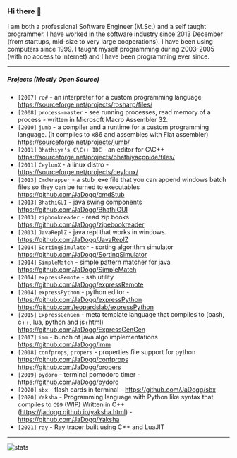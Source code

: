 ### Hi there 👋

I am both a professional Software Engineer (M.Sc.) and a self taught programmer. I have worked in the software industry since 2013 December (from startups, mid-size to very large cooperations). I have been using computers since 1999. I taught myself programming during 2003-2005 (with no access to internet) and I have been programming ever since.

---

##### Projects (Mostly Open Source)
* `[2007]` `ro#` - an interpreter for a custom programming language https://sourceforge.net/projects/rosharp/files/
* `[2008]` `process-master` - see running processes, read memory of a process - written in Microsoft Macro Assembler 32.
* `[2010]` `jumb` - a compiler and a runtime for a custom programming language. (It compiles to x86 and assembles with Flat assembler) https://sourceforge.net/projects/jumb/
* `[2011]` `Bhathiya's C\C++ IDE` - an editor for C\C++ https://sourceforge.net/projects/bhathiyacppide/files/
* `[2011]` `CeylonX` - a linux distro - https://sourceforge.net/projects/ceylonx/
* `[2013]` `CmdWrapper` - a stub .exe file that you can append windows batch files so they can be turned to executables https://github.com/JaDogg/cmdStub
* `[2013]` `BhathiGUI` - java swing components https://github.com/JaDogg/BhathiGUI
* `[2013]` `zipbookreader` - read zip books https://github.com/JaDogg/zipebookreader
* `[2013]` `JavaReplZ` - java repl that works in windows. https://github.com/JaDogg/JavaReplZ
* `[2014]` `SortingSimulator` - sorting algorithm simulator https://github.com/JaDogg/SortingSimulator
* `[2014]` `SimpleMatch` - simple pattern matcher for java https://github.com/JaDogg/SimpleMatch
* `[2014]` `expressRemote` - ssh utility https://github.com/JaDogg/expressRemote
* `[2014]` `expressPython` - python editor - https://github.com/JaDogg/expressPython https://github.com/leopardslab/expressPython
* `[2015]` `ExpressGenGen` - meta template language that compiles to (bash, c++, lua, python and js+html) https://github.com/JaDogg/ExpressGenGen
* `[2017]` `imm` - bunch of java algo implementations https://github.com/JaDogg/imm
* `[2018]` `confprops`, `propers` - properties file support for python https://github.com/JaDogg/confprops https://github.com/JaDogg/propers
* `[2019]` `pydoro` - terminal pomodoro timer - https://github.com/JaDogg/pydoro
* `[2020]` `sbx` - flash cards in terminal - https://github.com/JaDogg/sbx
* `[2020]` `Yaksha` - Programming language with Python like syntax that compiles to `C99` (WIP) Written in C++ (https://jadogg.github.io/yaksha.html) - https://github.com/JaDogg/Yaksha
* `[2021]` `ray` - Ray tracer built using C++ and LuaJIT

---

![stats](https://github-readme-stats.vercel.app/api?username=JaDogg&show_icons=true&count_private=true&theme=gruvbox&hide_border=true&hide=issues&include_all_commits=true)
